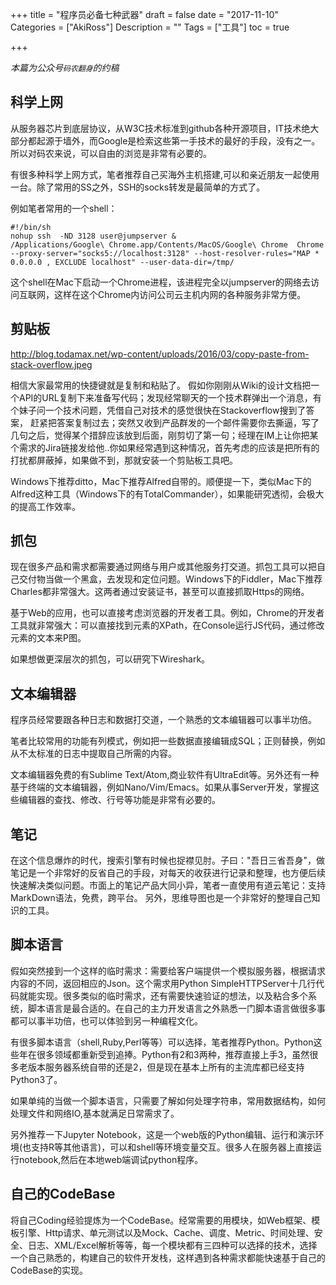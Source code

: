 +++
title = "程序员必备七种武器"
draft = false
date = "2017-11-10"
Categories = ["AkiRoss"] 
Description = "" 
Tags = ["工具"] 
toc = true

+++

_本篇为公众号`码农翻身`的约稿_



## 科学上网
从服务器芯片到底层协议，从W3C技术标准到github各种开源项目，IT技术绝大部分都起源于墙外，而Google是检索这些第一手技术的最好的手段，没有之一。所以对码农来说，可以自由的浏览是非常有必要的。

有很多种科学上网方式，笔者推荐自己买海外主机搭建,可以和亲近朋友一起使用一台。除了常用的SS之外，SSH的socks转发是最简单的方式了。

例如笔者常用的一个shell：
```
#!/bin/sh
nohup ssh  -ND 3128 user@jumpserver &
/Applications/Google\ Chrome.app/Contents/MacOS/Google\ Chrome  Chrome --proxy-server="socks5://localhost:3128" --host-resolver-rules="MAP * 0.0.0.0 , EXCLUDE localhost" --user-data-dir=/tmp/
```
这个shell在Mac下启动一个Chrome进程，该进程完全以jumpserver的网络去访问互联网，这样在这个Chrome内访问公司云主机内网的各种服务非常方便。

## 剪贴板 

http://blog.todamax.net/wp-content/uploads/2016/03/copy-paste-from-stack-overflow.jpeg

相信大家最常用的快捷键就是复制和粘贴了。
假如你刚刚从Wiki的设计文档把一个API的URL复制下来准备写代码；发现经常聊天的一个技术群弹出一个消息，有个妹子问一个技术问题，凭借自己对技术的感觉很快在Stackoverflow搜到了答案，
赶紧把答案复制过去；突然又收到产品群发的一个邮件需要你去撕逼，写了几句之后，觉得某个措辞应该放到后面，刚剪切了第一句；经理在IM上让你把某个需求的Jira链接发给他..你如果经常遇到这种情况，首先考虑的应该是把所有的打扰都屏蔽掉，如果做不到，那就安装一个剪贴板工具吧。

Windows下推荐ditto，Mac下推荐Alfred自带的。顺便提一下，类似Mac下的Alfred这种工具（Windows下的有TotalCommander），如果能研究透彻，会极大的提高工作效率。

## 抓包

现在很多产品和需求都需要通过网络与用户或其他服务打交道。抓包工具可以把自己交付物当做一个黑盒，去发现和定位问题。Windows下的Fiddler，Mac下推荐Charles都非常强大。这两者通过安装证书，甚至可以直接抓取Https的网络。

基于Web的应用，也可以直接考虑浏览器的开发者工具。例如，Chrome的开发者工具就非常强大：可以直接找到元素的XPath，在Console运行JS代码，通过修改元素的文本来P图。

如果想做更深层次的抓包，可以研究下Wireshark。

## 文本编辑器
程序员经常要跟各种日志和数据打交道，一个熟悉的文本编辑器可以事半功倍。

笔者比较常用的功能有列模式，例如把一些数据直接编辑成SQL；正则替换，例如从不太标准的日志中提取自己所需的内容。

文本编辑器免费的有Sublime Text/Atom,商业软件有UltraEdit等。另外还有一种基于终端的文本编辑器，例如Nano/Vim/Emacs。如果从事Server开发，掌握这些编辑器的查找、修改、行号等功能是非常有必要的。

## 笔记

在这个信息爆炸的时代，搜索引擎有时候也捉襟见肘。子曰："吾日三省吾身"，做笔记是一个非常好的反省自己的手段，对每天的收获进行记录和整理，也方便后续快速解决类似问题。市面上的笔记产品大同小异，笔者一直使用有道云笔记：支持MarkDown语法，免费，跨平台。
另外，思维导图也是一个非常好的整理自己知识的工具。

## 脚本语言

假如突然接到一个这样的临时需求：需要给客户端提供一个模拟服务器，根据请求内容的不同，返回相应的Json。这个需求用Python SimpleHTTPServer十几行代码就能实现。很多类似的临时需求，还有需要快速验证的想法，以及粘合多个系统，脚本语言是最合适的。在自己的主力开发语言之外熟悉一门脚本语言做很多事都可以事半功倍，也可以体验到另一种编程文化。

有很多脚本语言（shell,Ruby,Perl等等）可以选择，笔者推荐Python。Python这些年在很多领域都重新受到追捧。Python有2和3两种，推荐直接上手3，虽然很多老版本服务器系统自带的还是2，但是现在基本上所有的主流库都已经支持Python3了。

如果单纯的当做一个脚本语言，只需要了解如何处理字符串，常用数据结构，如何处理文件和网络IO,基本就满足日常需求了。

另外推荐一下Jupyter Notebook，这是一个web版的Python编辑、运行和演示环境(也支持R等其他语言)，可以和shell等环境变量交互。很多人在服务器上直接运行notebook,然后在本地web端调试python程序。

## 自己的CodeBase

将自己Coding经验提炼为一个CodeBase。经常需要的用模块，如Web框架、模板引擎、Http请求、单元测试以及Mock、Cache、调度、Metric、时间处理、安全、日志、XML/Excel解析等等，每一个模块都有三四种可以选择的技术，选择一个自己熟悉的，构建自己的软件开发栈，这样遇到各种需求都能快速基于自己的CodeBase的实现。

